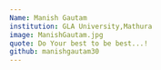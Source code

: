 ```yaml
---
Name: Manish Gautam
institution: GLA University,Mathura
image: ManishGautam.jpg 
quote: Do Your best to be best...!
github: manishgautam30
---
```


